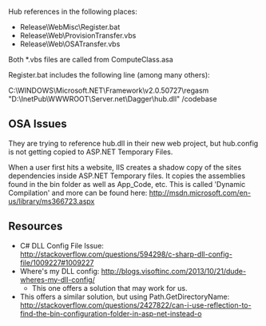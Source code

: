 Hub references in the following places:

* Release\WebMisc\Register.bat
* Release\Web\ProvisionTransfer.vbs
* Release\Web\OSATransfer.vbs

Both *.vbs files are called from ComputeClass.asa

Register.bat includes the following line (among many others):

C:\WINDOWS\Microsoft.NET\Framework\v2.0.50727\regasm "D:\InetPub\WWWROOT\Server.net\Dagger\hub.dll" /codebase

## OSA Issues

They are trying to reference hub.dll in their new web project, but hub.config is not getting copied to ASP.NET Temporary Files.

When a user first hits a website, IIS creates a shadow copy of the sites dependencies inside ASP.NET Temporary files. It copies the assemblies found in the bin folder as well as App_Code, etc. This is called 'Dynamic Compilation' and more can be found here: http://msdn.microsoft.com/en-us/library/ms366723.aspx

## Resources

* C# DLL Config File Issue: http://stackoverflow.com/questions/594298/c-sharp-dll-config-file/1009227#1009227
* Where's my DLL config: http://blogs.visoftinc.com/2013/10/21/dude-wheres-my-dll-config/
	* This one offers a solution that may work for us.
* This offers a similar solution, but using Path.GetDirectoryName: http://stackoverflow.com/questions/2427822/can-i-use-reflection-to-find-the-bin-configuration-folder-in-asp-net-instead-o






